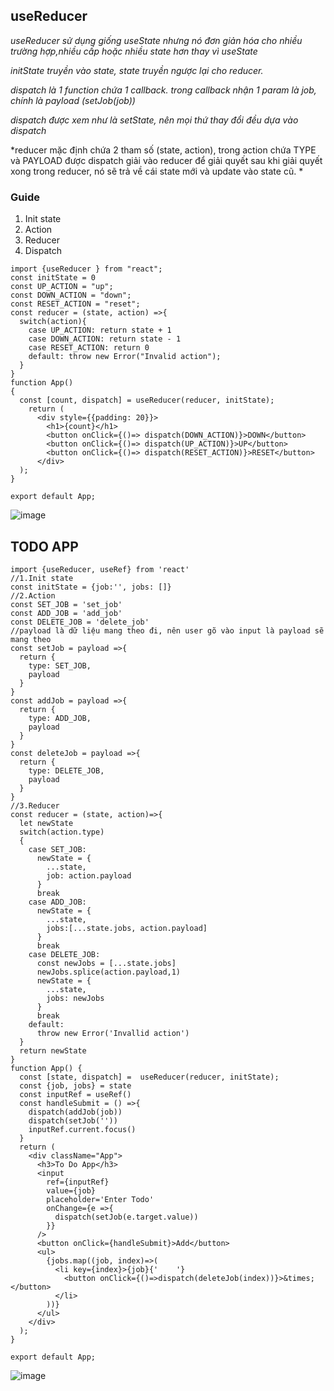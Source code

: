## useReducer
*useReducer sử dụng giống useState nhưng nó đơn giản hóa cho nhiều trường hợp,nhiều cấp hoặc nhiều state hơn thay vì useState* 

*initState truyền vào state, state truyền ngược lại cho reducer.*

*dispatch là 1 function chứa 1 callback. trong callback nhận 1 param là job, chính là payload (setJob(job))*

*dispatch được xem như là setState, nên mọi thứ thay đổi đều dựa vào dispatch*

*reducer mặc định chứa 2 tham số (state, action), trong action chứa TYPE và PAYLOAD được dispatch giải vào reducer để giải quyết
sau khi giải quyết xong trong reducer, nó sẽ trả về cái state mới và update vào state cũ. *

### Guide

1. Init state
2. Action
3. Reducer
4. Dispatch
```
import {useReducer } from "react";
const initState = 0
const UP_ACTION = "up";
const DOWN_ACTION = "down";
const RESET_ACTION = "reset";
const reducer = (state, action) =>{
  switch(action){
    case UP_ACTION: return state + 1
    case DOWN_ACTION: return state - 1
    case RESET_ACTION: return 0
    default: throw new Error("Invalid action");
  }
}
function App() 
{
  const [count, dispatch] = useReducer(reducer, initState);
    return (
      <div style={{padding: 20}}>
        <h1>{count}</h1>
        <button onClick={()=> dispatch(DOWN_ACTION)}>DOWN</button>
        <button onClick={()=> dispatch(UP_ACTION)}>UP</button>
        <button onClick={()=> dispatch(RESET_ACTION)}>RESET</button>
      </div>
  );
}

export default App;

```
![image](https://user-images.githubusercontent.com/59383987/176338360-edaecd46-813d-4e62-9c6c-6ef5f8c71841.png)

## TODO APP
```
import {useReducer, useRef} from 'react'
//1.Init state
const initState = {job:'', jobs: []}
//2.Action
const SET_JOB = 'set_job'
const ADD_JOB = 'add_job'
const DELETE_JOB = 'delete_job'
//payload là dữ liệu mang theo đi, nên user gõ vào input là payload sẽ mang theo
const setJob = payload =>{
  return {
    type: SET_JOB,
    payload
  }
}
const addJob = payload =>{
  return {
    type: ADD_JOB,
    payload
  } 
}
const deleteJob = payload =>{
  return {
    type: DELETE_JOB,
    payload
  }
}
//3.Reducer
const reducer = (state, action)=>{
  let newState
  switch(action.type)
  {
    case SET_JOB:
      newState = {
        ...state,
        job: action.payload
      }
      break
    case ADD_JOB:
      newState = {
        ...state,
        jobs:[...state.jobs, action.payload]
      }
      break
    case DELETE_JOB:
      const newJobs = [...state.jobs]
      newJobs.splice(action.payload,1)
      newState = {
        ...state,
        jobs: newJobs
      }
      break
    default:
      throw new Error('Invallid action')
  }
  return newState
}
function App() {
  const [state, dispatch] =  useReducer(reducer, initState);
  const {job, jobs} = state
  const inputRef = useRef()
  const handleSubmit = () =>{
    dispatch(addJob(job))
    dispatch(setJob(''))  
    inputRef.current.focus()
  }
  return (
    <div className="App">
      <h3>To Do App</h3>
      <input
        ref={inputRef}
        value={job}
        placeholder='Enter Todo'
        onChange={e =>{
          dispatch(setJob(e.target.value))
        }}
      />
      <button onClick={handleSubmit}>Add</button>
      <ul>
        {jobs.map((job, index)=>(
          <li key={index}>{job}{'    '}   
            <button onClick={()=>dispatch(deleteJob(index))}>&times;</button>
          </li>
        ))}
      </ul>
    </div>
  );
}

export default App;

```
![image](https://user-images.githubusercontent.com/59383987/179338648-035e18a1-1262-4845-99b3-41922a36c588.png)

 
